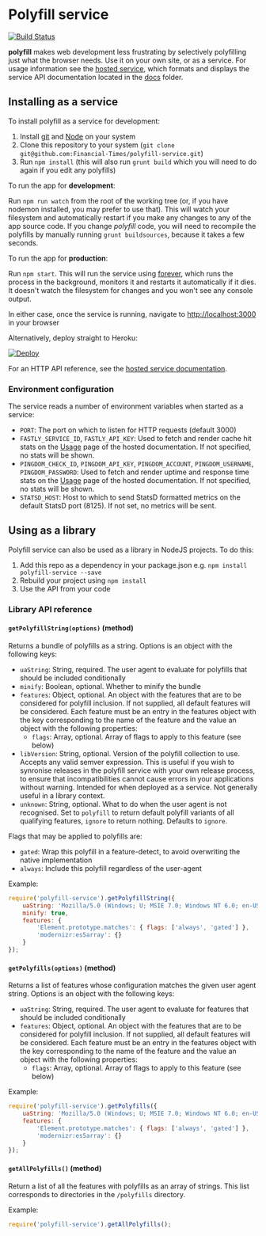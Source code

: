 # Polyfill service

[![Build
Status](https://travis-ci.org/Financial-Times/polyfill-service.svg?branch=master)](https://travis-ci.org/Financial-Times/polyfill-service)

**polyfill** makes web development less frustrating by selectively polyfilling just what the browser needs. Use it on your own site, or as a service.  For usage information see the [hosted service](http://cdn.polyfill.io), which formats and displays the service API documentation located in the [docs](docs/) folder.

## Installing as a service

To install polyfill as a service for development:

1. Install [git](http://git-scm.com/downloads) and [Node](http://nodejs.org) on your system
2. Clone this repository to your system (`git clone git@github.com:Financial-Times/polyfill-service.git`)
3. Run `npm install` (this will also run `grunt build` which you will need to do again if you edit any polyfills)

To run the app for **development**:

Run `npm run watch` from the root of the working tree (or, if you have nodemon installed, you may prefer to use that).  This will watch your filesystem and automatically restart if you make any changes to any of the app source code.  If you change *polyfill* code, you will need to recompile the polyfills by manually running `grunt buildsources`, because it takes a few seconds.

To run the app for **production**:

Run `npm start`.  This will run the service using [forever](https://github.com/nodejitsu/forever), which runs the process in the background, monitors it and restarts it automatically if it dies.  It doesn't watch the filesystem for changes and you won't see any console output.

In either case, once the service is running, navigate to [http://localhost:3000](http://localhost:3000) in your browser

Alternatively, deploy straight to Heroku:

[![Deploy](https://www.herokucdn.com/deploy/button.png)](https://heroku.com/deploy?template=https://github.com/Financial-Times/polyfill-service)

For an HTTP API reference, see the [hosted service documentation](http://polyfill.webservices.ft.com).

### Environment configuration

The service reads a number of environment variables when started as a service:

* `PORT`: The port on which to listen for HTTP requests (default 3000)
* `FASTLY_SERVICE_ID`, `FASTLY_API_KEY`: Used to fetch and render cache hit stats on the [Usage](https://cdn.polyfill.io/v1/docs/usage) page of the hosted documentation.  If not specified, no stats will be shown.
* `PINGDOM_CHECK_ID`, `PINGDOM_API_KEY`, `PINGDOM_ACCOUNT`, `PINGDOM_USERNAME`, `PINGDOM_PASSWORD`: Used to fetch and render uptime and response time stats on the [Usage](https://cdn.polyfill.io/v1/docs/usage) page of the hosted documentation.  If not specified, no stats will be shown.
* `STATSD_HOST`: Host to which to send StatsD formatted metrics on the default StatsD port (8125).  If not set, no metrics will be sent.


## Using as a library

Polyfill service can also be used as a library in NodeJS projects.  To do this:

1. Add this repo as a dependency in your package.json
   e.g. `npm install polyfill-service --save`
2. Rebuild your project using `npm install`
3. Use the API from your code

### Library API reference

#### `getPolyfillString(options)` (method)

Returns a bundle of polyfills as a string.  Options is an object with the following keys:

* `uaString`: String, required. The user agent to evaluate for polyfills that should be included conditionally
* `minify`: Boolean, optional. Whether to minify the bundle
* `features`: Object, optional. An object with the features that are to be considered for polyfill inclusion. If not supplied, all default features will be considered. Each feature must be an entry in the features object with the key corresponding to the name of the feature and the value an object with the following properties:
	* `flags`: Array, optional. Array of flags to apply to this feature (see below)
* `libVersion`: String, optional. Version of the polyfill collection to use. Accepts any valid semver expression.  This is useful if you wish to synronise releases in the polyfill service with your own release process, to ensure that incompatibilities cannot cause errors in your applications without warning.  Intended for when deployed as a service.  Not generally useful in a library context.
* `unknown`: String, optional. What to do when the user agent is not recognised.  Set to `polyfill` to return default polyfill variants of all qualifying features, `ignore` to return nothing.  Defaults to `ignore`.

Flags that may be applied to polyfills are:

* `gated`: Wrap this polyfill in a feature-detect, to avoid overwriting the native implementation
* `always`: Include this polyfill regardless of the user-agent

Example:

```javascript
require('polyfill-service').getPolyfillString({
	uaString: 'Mozilla/5.0 (Windows; U; MSIE 7.0; Windows NT 6.0; en-US)',
	minify: true,
	features: {
		'Element.prototype.matches': { flags: ['always', 'gated'] },
		'modernizr:es5array': {}
	}
});
```

#### `getPolyfills(options)` (method)

Returns a list of features whose configuration matches the given user agent string.
Options is an object with the following keys:

* `uaString`: String, required. The user agent to evaluate for features that should be included conditionally
* `features`: Object, optional. An object with the features that are to be considered for polyfill inclusion. If not supplied, all default features will be considered. Each feature must be an entry in the features object with the key corresponding to the name of the feature and the value an object with the following properties:
	* `flags`: Array, optional. Array of flags to apply to this feature (see below)

Example:

```javascript
require('polyfill-service').getPolyfills({
	uaString: 'Mozilla/5.0 (Windows; U; MSIE 7.0; Windows NT 6.0; en-US)',
	features: {
		'Element.prototype.matches': { flags: ['always', 'gated'] },
		'modernizr:es5array': {}
	}
});
```

#### `getAllPolyfills()` (method)

Return a list of all the features with polyfills as an array of strings. This
list corresponds to directories in the `/polyfills` directory.

Example:

```javascript
require('polyfill-service').getAllPolyfills();
```
